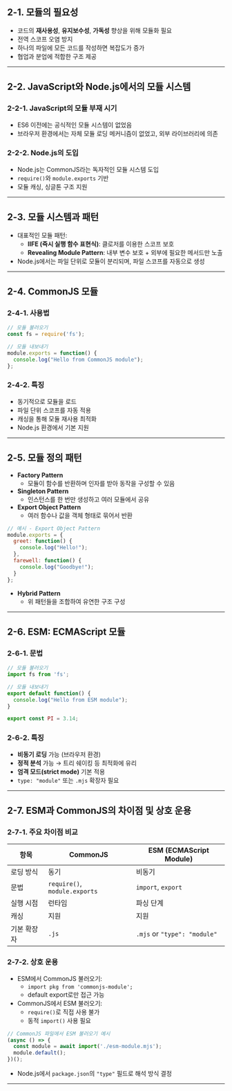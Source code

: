 
## 2-1. 모듈의 필요성

- 코드의 **재사용성**, **유지보수성**, **가독성** 향상을 위해 모듈화 필요
- 전역 스코프 오염 방지
- 하나의 파일에 모든 코드를 작성하면 복잡도가 증가
- 협업과 분업에 적합한 구조 제공

---

## 2-2. JavaScript와 Node.js에서의 모듈 시스템

### 2-2-1. JavaScript의 모듈 부재 시기

- ES6 이전에는 공식적인 모듈 시스템이 없었음
- 브라우저 환경에서는 자체 모듈 로딩 메커니즘이 없었고, 외부 라이브러리에 의존

### 2-2-2. Node.js의 도입

- Node.js는 CommonJS라는 독자적인 모듈 시스템 도입
- `require()`와 `module.exports` 기반
- 모듈 캐싱, 싱글톤 구조 지원

---

## 2-3. 모듈 시스템과 패턴

- 대표적인 모듈 패턴:
  - **IIFE (즉시 실행 함수 표현식)**: 클로저를 이용한 스코프 보호
  - **Revealing Module Pattern**: 내부 변수 보호 + 외부에 필요한 메서드만 노출
- Node.js에서는 파일 단위로 모듈이 분리되며, 파일 스코프를 자동으로 생성

---

## 2-4. CommonJS 모듈

### 2-4-1. 사용법

```js
// 모듈 불러오기
const fs = require('fs');

// 모듈 내보내기
module.exports = function() {
  console.log("Hello from CommonJS module");
};
```

### 2-4-2. 특징

- 동기적으로 모듈을 로드
- 파일 단위 스코프를 자동 적용
- 캐싱을 통해 모듈 재사용 최적화
- Node.js 환경에서 기본 지원

---

## 2-5. 모듈 정의 패턴

- **Factory Pattern**
  - 모듈이 함수를 반환하며 인자를 받아 동작을 구성할 수 있음
- **Singleton Pattern**
  - 인스턴스를 한 번만 생성하고 여러 모듈에서 공유
- **Export Object Pattern**
  - 여러 함수나 값을 객체 형태로 묶어서 반환

```js
// 예시 - Export Object Pattern
module.exports = {
  greet: function() {
    console.log("Hello!");
  },
  farewell: function() {
    console.log("Goodbye!");
  }
};
```

- **Hybrid Pattern**
  - 위 패턴들을 조합하여 유연한 구조 구성

---

## 2-6. ESM: ECMAScript 모듈

### 2-6-1. 문법

```js
// 모듈 불러오기
import fs from 'fs';

// 모듈 내보내기
export default function() {
  console.log("Hello from ESM module");
}

export const PI = 3.14;
```

### 2-6-2. 특징

- **비동기 로딩** 가능 (브라우저 환경)
- **정적 분석** 가능 → 트리 쉐이킹 등 최적화에 유리
- **엄격 모드(strict mode)** 기본 적용
- `type: "module"` 또는 `.mjs` 확장자 필요

---

## 2-7. ESM과 CommonJS의 차이점 및 상호 운용

### 2-7-1. 주요 차이점 비교

| 항목           | CommonJS                  | ESM (ECMAScript Module)     |
|----------------|----------------------------|-----------------------------|
| 로딩 방식       | 동기                        | 비동기                        |
| 문법            | `require()`, `module.exports` | `import`, `export`         |
| 실행 시점       | 런타임                       | 파싱 단계                     |
| 캐싱            | 지원                         | 지원                          |
| 기본 확장자     | `.js`                         | `.mjs` or `"type": "module"` |

### 2-7-2. 상호 운용

- ESM에서 CommonJS 불러오기:
  - `import pkg from 'commonjs-module';`
  - default export로만 접근 가능
- CommonJS에서 ESM 불러오기:
  - `require()`로 직접 사용 불가
  - 동적 `import()` 사용 필요

```js
// CommonJS 파일에서 ESM 불러오기 예시
(async () => {
  const module = await import('./esm-module.mjs');
  module.default();
})();
```

- Node.js에서 `package.json`의 `"type"` 필드로 해석 방식 결정

---
